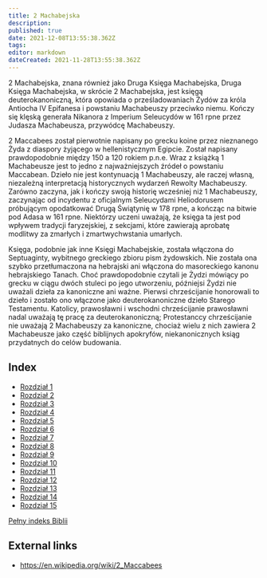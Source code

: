 ```yaml
---
title: 2 Machabejska
description: 
published: true
date: 2021-12-08T13:55:38.362Z
tags: 
editor: markdown
dateCreated: 2021-11-28T13:55:38.362Z
---
```


2 Machabejska, znana również jako Druga Księga Machabejska, Druga Księga Machabejska, w skrócie 2 Machabejska, jest księgą deuterokanoniczną, która opowiada o prześladowaniach Żydów za króla Antiocha IV Epifanesa i powstaniu Machabeuszy przeciwko niemu. Kończy się klęską generała Nikanora z Imperium Seleucydów w 161 rpne przez Judasza Machabeusza, przywódcę Machabeuszy.

2 Maccabees został pierwotnie napisany po grecku koine przez nieznanego Żyda z diaspory żyjącego w hellenistycznym Egipcie. Został napisany prawdopodobnie między 150 a 120 rokiem p.n.e. Wraz z książką 1 Machabeusze jest to jedno z najważniejszych źródeł o powstaniu Maccabean. Dzieło nie jest kontynuacją 1 Machabeuszy, ale raczej własną, niezależną interpretacją historycznych wydarzeń Rewolty Machabeuszy. Zarówno zaczyna, jak i kończy swoją historię wcześniej niż 1 Machabeuszy, zaczynając od incydentu z oficjalnym Seleucydami Heliodorusem próbującym opodatkować Drugą Świątynię w 178 rpne, a kończąc na bitwie pod Adasa w 161 rpne. Niektórzy uczeni uważają, że księga ta jest pod wpływem tradycji faryzejskiej, z sekcjami, które zawierają aprobatę modlitwy za zmarłych i zmartwychwstania umarłych.

Księga, podobnie jak inne Księgi Machabejskie, została włączona do Septuaginty, wybitnego greckiego zbioru pism żydowskich. Nie została ona szybko przetłumaczona na hebrajski ani włączona do masoreckiego kanonu hebrajskiego Tanach. Choć prawdopodobnie czytali je Żydzi mówiący po grecku w ciągu dwóch stuleci po jego utworzeniu, późniejsi Żydzi nie uważali dzieła za kanoniczne ani ważne. Pierwsi chrześcijanie honorowali to dzieło i zostało ono włączone jako deuterokanoniczne dzieło Starego Testamentu. Katolicy, prawosławni i wschodni chrześcijanie prawosławni nadal uważają tę pracę za deuterokanoniczną; Protestanccy chrześcijanie nie uważają 2 Machabeuszy za kanoniczne, chociaż wielu z nich zawiera 2 Machabeusze jako część biblijnych apokryfów, niekanonicznych ksiąg przydatnych do celów budowania. 

## Index

- [Rozdział 1](/pl/Bible/2_Maccabees/1)
- [Rozdział 2](/pl/Bible/2_Maccabees/2)
- [Rozdział 3](/pl/Bible/2_Maccabees/3)
- [Rozdział 4](/pl/Bible/2_Maccabees/4)
- [Rozdział 5](/pl/Bible/2_Maccabees/5)
- [Rozdział 6](/pl/Bible/2_Maccabees/6)
- [Rozdział 7](/pl/Bible/2_Maccabees/7)
- [Rozdział 8](/pl/Bible/2_Maccabees/8)
- [Rozdział 9](/pl/Bible/2_Maccabees/9)
- [Rozdział 10](/pl/Bible/2_Maccabees/10)
- [Rozdział 11](/pl/Bible/2_Maccabees/11)
- [Rozdział 12](/pl/Bible/2_Maccabees/12)
- [Rozdział 13](/pl/Bible/2_Maccabees/13)
- [Rozdział 14](/pl/Bible/2_Maccabees/14)
- [Rozdział 15](/pl/Bible/2_Maccabees/15)



[Pełny indeks Biblii](/pl/index/bible)


## External links

- https://en.wikipedia.org/wiki/2_Maccabees